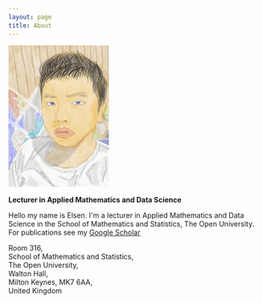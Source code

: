 ```yaml
---
layout: page
title: About
---
```


<img src="https://raw.githubusercontent.com/elsentjhung/elsentjhung.github.io/master/_figures/me2.jpeg" alt="drawing" width="200"/>

__Lecturer in Applied Mathematics and Data Science__

Hello my name is Elsen. I'm a lecturer in Applied Mathematics and Data Science in the School of Mathematics and Statistics, The Open University.
For publications see my [Google Scholar]


Room 316, <br/>
School of Mathematics and Statistics, <br/>
The Open University, <br/>
Walton Hall, <br/>
Milton Keynes, MK7 6AA,  <br/>
United Kingdom <br/> 

[Prof. Mike Cates]: http://www.damtp.cam.ac.uk/people/mec22/
[Soft Matter Group]: http://www.damtp.cam.ac.uk/research/softmatter/
[Department of Applied Maths and Theoretical Physics]: http://www.damtp.cam.ac.uk
[Google Scholar]: https://scholar.google.co.uk/citations?user=IpPNtcAAAAAJ&hl=en
